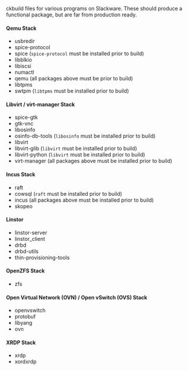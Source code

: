 ckbuild files for various programs on Slackware.  These should produce a functional package, but are far from production ready.

#### Qemu Stack 
- usbredir
- spice-protocol
- spice (`spice-protocol` must be installed prior to build)
- libblkio
- libiscsi
- numactl
- qemu (all packages above must be prior to build)
- libtpms
- swtpm (`libtpms` must be installed prior to build)

#### Libvirt / virt-manager Stack
- spice-gtk
- gtk-vnc
- libosinfo
- osinfo-db-tools (`libosinfo` must be installed prior to build)
- libvirt
- libvirt-glib (`libvirt` must be installed prior to build)
- libvirt-python (`libvirt` must be installed prior to build)
- virt-manager (all packages above must be installed prior to build)

#### Incus Stack
- raft
- cowsql (`raft` must be installed prior to build)
- incus (all packages above must be installed prior to build)
- skopeo

#### Linstor
- linstor-server
- linstor_client
- drbd
- drbd-utils
- thin-provisioning-tools

#### OpenZFS Stack
- zfs

#### Open Virtual Network (OVN) / Open vSwitch (OVS) Stack
- openvswitch
- protobuf
- libyang
- ovn
		
#### XRDP Stack
- xrdp
- xordxrdp

